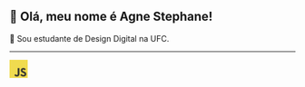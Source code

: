 ## 💜 Olá, meu nome é Agne Stephane!

🔭 Sou estudante de Design Digital na UFC.

---

<code><img height="32" src="https://raw.githubusercontent.com/github/explore/80688e429a7d4ef2fca1e82350fe8e3517d3494d/topics/javascript/javascript.png" alt="Javascript"/></code>
